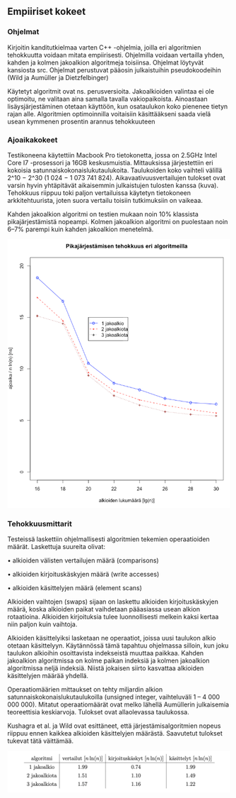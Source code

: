 ## Empiiriset kokeet

### Ohjelmat

Kirjoitin kanditutkielmaa varten C++ -ohjelmia, joilla eri algoritmien tehokkuutta voidaan mitata empiirisesti. Ohjelmilla voidaan vertailla yhden, kahden ja kolmen jakoalkion algoritmeja toisiinsa.
Ohjelmat löytyvät kansiosta src. Ohjelmat perustuvat pääosin julkaistuihin pseudokoodeihin (Wild ja Aumüller ja Dietzfelbinger)

Käytetyt algoritmit ovat ns. perusversioita. Jakoalkioiden valintaa ei ole optimoitu, ne valitaan aina samalla tavalla vakiopaikoista. Ainoastaan lisäysjärjestäminen otetaan käyttöön, kun osataulukon koko pienenee tietyn rajan alle.
Algoritmien optimoinnilla voitaisiin käsittääkseni saada vielä usean kymmenen prosentin arannus tehokkuuteen

### Ajoaikakokeet

Testikoneena käytettiin Macbook Pro tietokonetta, jossa on 2.5GHz Intel Core I7 -prosessori ja 16GB keskusmuistia. Mittauksissa järjestettiin eri kokoisia satunnaiskokonaislukutaulukoita. Taulukoiden koko vaihteli välillä 2^10 − 2^30 (1 024 − 1 073 741 824).
Aikavaativuusvertailujen tulokset ovat varsin hyvin yhtäpitävät aikaisemmin julkaistujen tulosten kanssa (kuva). Tehokkuus riippuu toki paljon vertailuissa käytetyn tietokoneen arkkitehtuurista, joten suora vertailu toisiin tutkimuksiin on vaikeaa.

Kahden jakoalkion algoritmi on testien mukaan noin 10% klassista pikajärjestämistä nopeampi. Kolmen jakoalkion algoritmi on puolestaan noin 6–7% parempi kuin kahden jakoalkion menetelmä.

<img src="png/runtime_own.png" width="750">

### Tehokkuusmittarit

Testeissä laskettiin ohjelmallisesti algoritmien tekemien operaatioiden määrät. Laskettuja suureita olivat:

• alkioiden välisten vertailujen määrä (comparisons)

• alkioiden kirjoituskäskyjen määrä (write accesses)

• alkioiden käsittelyjen määrä (element scans)

Alkioiden vaihtojen (swaps) sijaan on laskettu alkioiden kirjoituskäskyjen määrä, koska alkioiden paikat vaihdetaan pääasiassa usean alkion rotaatioina. Alkioiden kirjoituksia tulee luonnollisesti melkein kaksi kertaa niin paljon kuin vaihtoja.

Alkioiden käsittelyiksi lasketaan ne operaatiot, joissa uusi taulukon alkio otetaan käsittelyyn. Käytännössä tämä tapahtuu ohjelmassa silloin, kun joku taulukon alkioihin osoittavista indekseistä muuttaa paikkaa. Kahden jakoalkion algoritmissa on kolme paikan indeksiä ja kolmen jakoalkion algoritmissa neljä indeksiä. Niistä jokaisen siirto kasvattaa alkioiden käsittelyjen määrää yhdellä.

Operaatiomäärien mittaukset on tehty miljardin alkion satunnaiskokonaislukutaulukoilla (unsigned integer, vaihteluväli 1 – 4 000 000 000). Mitatut operaatiomäärät ovat melko lähellä Aumüllerin julkaisemia teoreettisia keskiarvoja. Tulokset ovat allaolevassa taulukossa.

Kushagra et al. ja Wild ovat esittäneet, että järjestämisalgoritmien nopeus riippuu ennen kaikkea alkioiden käsittelyjen määrästä.  Saavutetut tulokset tukevat tätä väittämää.

<img src="png/table2.png" width="750">
